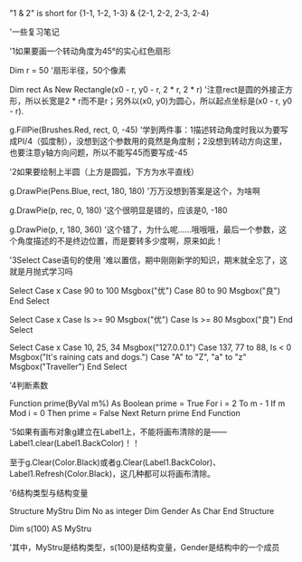 "1 & 2" is short for {1-1, 1-2, 1-3} & {2-1, 2-2, 2-3, 2-4}

'一些复习笔记

'1如果要画一个转动角度为45°的实心红色扇形

Dim r = 50
'扇形半径，50个像素

Dim rect As New Rectangle(x0 - r, y0 - r, 2 * r, 2 * r)
'注意rect是圆的外接正方形，所以长宽是2 * r而不是r；另外以(x0, y0)为圆心，所以起点坐标是(x0 - r, y0 - r).

g.FillPie(Brushes.Red, rect, 0, -45)
'学到两件事：1描述转动角度时我以为要写成PI/4（弧度制），没想到这个参数用的竟然是角度制；2没想到转动方向这里，也要注意y轴方向问题，所以不能写45而要写成-45

'2如果要绘制上半圆（上方是圆弧，下方为水平直线）

g.DrawPie(Pens.Blue, rect, 180, 180)
'万万没想到答案是这个，为啥啊

g.DrawPie(p, rec, 0, 180)
'这个很明显是错的，应该是0, -180

g.DrawPie(p, r, 180, 360)
'这个错了，为什么呢……哦哦哦，最后一个参数，这个角度描述的不是终边位置，而是要转多少度啊，原来如此！

'3Select Case语句的使用
'难以置信，期中刚刚新学的知识，期末就全忘了，这就是月抛式学习吗

Select Case x
    Case 90 to 100
        Msgbox("优")
    Case 80 to 90
        Msgbox("良")
End Select

Select Case x
    Case Is >= 90
        Msgbox("优")
    Case Is >= 80
        Msgbox("良")
End Select

Select Case x
    Case 10, 25, 34
        Msgbox("127.0.0.1")
    Case 137, 77 to 88, Is < 0
        Msgbox("It's raining cats and dogs.")
    Case "A" to "Z", "a" to "z"
        Msgbox("Traveller")
End Select

'4判断素数

Function prime(ByVal m%) As Boolean
    prime = True
    For i = 2 To m - 1
        If m Mod i = 0 Then prime = False
    Next
    Return prime
End Function

'5如果有画布对象g建立在Label1上，不能将画布清除的是——Label1.clear(Label1.BackColor)！！

至于g.Clear(Color.Black)或者g.Clear(Label1.BackColor)、Label1.Refresh(Color.Black)，这几种都可以将画布清除。

'6结构类型与结构变量

Structure  MyStru
    Dim No as integer
    Dim Gender As Char
End Structure‍

Dim  s(100) AS   MyStru

'其中，MyStru是结构类型，s(100)是结构变量，Gender是结构中的一个成员
